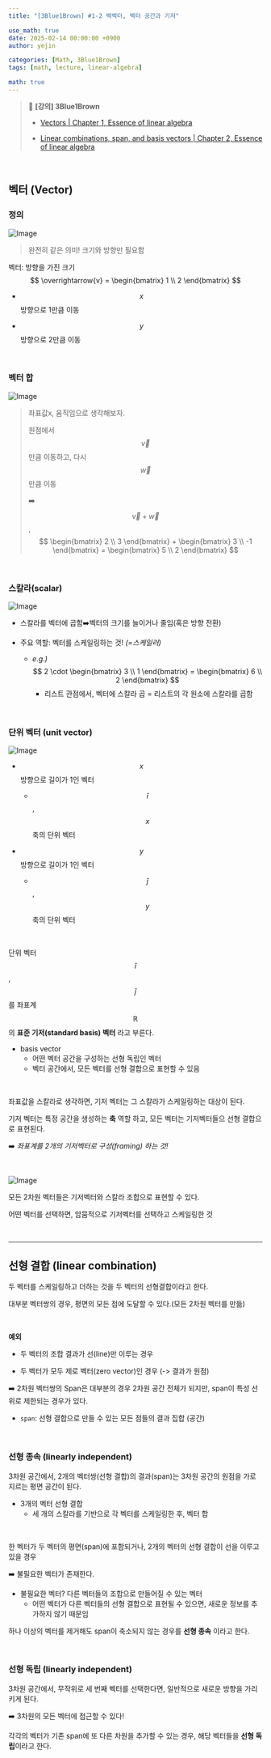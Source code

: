 ```yaml
---
title: "[3Blue1Brown] #1-2 벡벡터, 벡터 공간과 기저"

use_math: true
date: 2025-02-14 00:00:00 +0900
author: yejin

categories: [Math, 3Blue1Brown]
tags: [math, lecture, linear-algebra]

math: true
---
```


> 📖 **[강의] 3Blue1Brown**
>
>
> * [Vectors \| Chapter 1, Essence of linear algebra](https://www.youtube.com/watch?v=fNk_zzaMoSs)
> 
> * [Linear combinations, span, and basis vectors \| Chapter 2, Essence of linear algebra](https://www.youtube.com/watch?v=k7RM-ot2NWY)
> 

<br>

## 벡터 (Vector)

### 정의

![Image](https://github.com/user-attachments/assets/330cf2c7-7fac-4189-8c8c-1fe67046d819) 

> 완전히 같은 의미! 크기와 방향만 필요함

벡터: 방향을 가진 크기 $$ \overrightarrow{v} = \begin{bmatrix} 1 \\ 2 \end{bmatrix} $$

* $$ x $$ 방향으로 1만큼 이동

* $$ y $$ 방향으로 2만큼 이동


<br>

### 벡터 합



![Image](https://github.com/user-attachments/assets/46f69ce4-547b-428d-bd0d-4abbbf49c69d)  

> 좌표값x, 움직임으로 생각해보자.
>
> 원점에서 $$ \vec{v} $$ 만큼 이동하고, 다시 $$ \vec{w} $$ 만큼 이동
>
> ➡️ $$ \vec{v} + \vec{w} $$ , $$ \begin{bmatrix} 2 \\ 3 \end{bmatrix} + \begin{bmatrix} 3 \\ -1 \end{bmatrix} = \begin{bmatrix} 5 \\ 2 \end{bmatrix} $$

<br>

### 스칼라(scalar)

![Image](https://github.com/user-attachments/assets/1b762f09-1eab-4529-b95b-636f0b7f4b34) 

* 스칼라를 벡터에 곱함➡️벡터의 크기를 늘이거나 줄임(혹은 방향 전환)

* 주요 역할: 벡터를 스케일링하는 것! *(=스케일러)*
  *  *e.g.)* $$ 2 \cdot \begin{bmatrix} 3 \\ 1 \end{bmatrix} = \begin{bmatrix} 6 \\ 2 \end{bmatrix} $$ 
     *  리스트 관점에서, 벡터에 스칼라 곱 = 리스트의 각 원소에 스칼라를 곱함

<br>

### 단위 벡터 (unit vector)

![Image](https://github.com/user-attachments/assets/fedc7e1c-7aff-4547-be5b-d9d86dfd2f6d) 


* $$ x $$ 방향으로 길이가 1인 벡터
  * $$ \hat{i} $$, $$ x $$ 축의 단위 벡터

* $$y$$ 방향으로 길이가 1인 벡터
  * $$\hat{j}$$, $$y$$ 축의 단위 벡터

<br>

단위 벡터 $$ \hat{i} $$, $$ \hat{j} $$를 좌표계 $$ \mathbb{R} $$의 **표준 기저(standard basis) 벡터** 라고 부른다.

* basis vector
  * 어떤 벡터 공간을 구성하는 선형 독립인 벡터
  * 벡터 공간에서, 모든 벡터를 선형 결합으로 표현할 수 있음

<br>

좌표값을 스칼라로 생각하면, 기저 벡터는 그 스칼라가 스케일링하는 대상이 된다.

기저 벡터는 특정 공간을 생성하는 **축** 역할 하고, 모든 벡터는 기저벡터들으 선형 결합으로 표현된다.

➡️ *좌표계를 2개의 기저벡터로 구성(framing) 하는 것!*

<br>

![Image](https://github.com/user-attachments/assets/302e0fc7-ec42-44f9-b78f-8c79e3010b0c) 


모든 2차원 벡터들은 기저벡터와 스칼라 조합으로 표현할 수 있다.

어떤 벡터를 선택하면, 암뭄적으로 기저벡터를 선택하고 스케일링한 것


<br>

---

## 선형 결합 (linear combination)

두 벡터를 스케일링하고 더하는 것을 두 벡터의 선형결합이라고 한다.

대부분 벡터쌍의 경우, 평면의 모든 점에 도달할 수 있다.(모든 2차원 벡터를 만듦)

<br>

**예외**

* 두 벡터의 조합 결과가 선(line)만 이루는 경우

* 두 벡터가 모두 제로 벡터(zero vector)인 경우 (-> 결과가 원점)

➡️ 2차원 벡터쌍의 Span은 대부분의 경우 2차원 공간 전체가 되지만, span이 특성 선 위로 제한되는 경우가 있다. 

* `span`: 선형 결합으로 만들 수 있는 모든 점들의 결과 집합 (공간)

<br>

### 선형 종속 (linearly independent)

3차원 공간에서, 2개의 벡터쌍(선형 결합)의 결과(span)는 3차원 공간의 원점을 가로지르는 평면 공간이 된다.

* 3개의 벡터 선형 결합
  * 세 개의 스칼라를 기반으로 각 벡터를 스케일링한 후, 벡터 합

<br>

한 벡터가 두 벡터의 평면(span)에 포함되거나, 2개의 벡터의 선형 결합이 선을 이루고 있을 경우

➡️ 불필요한 벡터가 존재한다.

* 불필요한 벡터? 다른 벡터들의 조합으로 만들어질 수 있는 벡터
  * 어떤 벡터가 다른 벡터들의 선형 결합으로 표현될 수 있으면, 새로운 정보를 추가하지 않기 때문임


하나 이상의 벡터를 제거해도 span이 축소되지 않는 경우를 **선형 종속** 이라고 한다.


<br>

### 선형 독립 (linearly independent)

3차원 공간에서, 무작위로 세 번째 벡터를 선택한다면, 일반적으로 새로운 방향을 가리키게 된다. 

➡️ 3차원의 모든 벡터에 접근할 수 있다!

각각의 벡터가 기존 span에 또 다른 차원을 추가할 수 있는 경우, 해당 벡터들을 **선형 독립**이라고 한다.